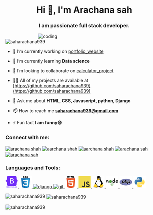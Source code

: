 <h1 align="center">Hi 👋, I'm Arachana sah</h1>
<h3 align="center">I am passionate full stack developer.</h3>

<img align="right" alt="coding" width="400" scr="animation_image.gif">

<p align="left"> <img src="https://komarev.com/ghpvc/?username=saharachana939&label=Profile%20views&color=0e75b6&style=flat" alt="saharachana939" /> </p>

- 🔭 I’m currently working on [portfolio_website](https://github.com/saharachana939/portfolio_website)

- 🌱 I’m currently learning **Data science**

- 👯 I’m looking to collaborate on [calculator_project](https://github.com/saharachana939/Calculator_project)

- 👨‍💻 All of my projects are available at [https://github.com/saharachana939](https://github.com/saharachana939)

- 💬 Ask me about **HTML, CSS, Javascript, python, Django**

- 📫 How to reach me **saharachana939@gmail.com**

- ⚡ Fun fact **I am funny😄**

<h3 align="left">Connect with me:</h3>
<p align="left">
<a href="https://linkedin.com/in/arachana shah" target="blank"><img align="center" src="https://raw.githubusercontent.com/rahuldkjain/github-profile-readme-generator/master/src/images/icons/Social/linked-in-alt.svg" alt="arachana shah" height="30" width="40" /></a>
<a href="https://fb.com/aarchana shah" target="blank"><img align="center" src="https://raw.githubusercontent.com/rahuldkjain/github-profile-readme-generator/master/src/images/icons/Social/facebook.svg" alt="aarchana shah" height="30" width="40" /></a>
<a href="https://instagram.com/aarchana shah" target="blank"><img align="center" src="https://raw.githubusercontent.com/rahuldkjain/github-profile-readme-generator/master/src/images/icons/Social/instagram.svg" alt="aarchana shah" height="30" width="40" /></a>
<a href="https://www.youtube.com/c/arachana sah" target="blank"><img align="center" src="https://raw.githubusercontent.com/rahuldkjain/github-profile-readme-generator/master/src/images/icons/Social/youtube.svg" alt="arachana sah" height="30" width="40" /></a>
<a href="https://auth.geeksforgeeks.org/user/arachana sah" target="blank"><img align="center" src="https://raw.githubusercontent.com/rahuldkjain/github-profile-readme-generator/master/src/images/icons/Social/geeks-for-geeks.svg" alt="arachana sah" height="30" width="40" /></a>
</p>

<h3 align="left">Languages and Tools:</h3>
<p align="left"> <a href="https://getbootstrap.com" target="_blank" rel="noreferrer"> <img src="https://raw.githubusercontent.com/devicons/devicon/master/icons/bootstrap/bootstrap-plain-wordmark.svg" alt="bootstrap" width="40" height="40"/> </a> <a href="https://www.w3schools.com/css/" target="_blank" rel="noreferrer"> <img src="https://raw.githubusercontent.com/devicons/devicon/master/icons/css3/css3-original-wordmark.svg" alt="css3" width="40" height="40"/> </a> <a href="https://www.djangoproject.com/" target="_blank" rel="noreferrer"> <img src="https://cdn.worldvectorlogo.com/logos/django.svg" alt="django" width="40" height="40"/> </a> <a href="https://git-scm.com/" target="_blank" rel="noreferrer"> <img src="https://www.vectorlogo.zone/logos/git-scm/git-scm-icon.svg" alt="git" width="40" height="40"/> </a> <a href="https://www.w3.org/html/" target="_blank" rel="noreferrer"> <img src="https://raw.githubusercontent.com/devicons/devicon/master/icons/html5/html5-original-wordmark.svg" alt="html5" width="40" height="40"/> </a> <a href="https://developer.mozilla.org/en-US/docs/Web/JavaScript" target="_blank" rel="noreferrer"> <img src="https://raw.githubusercontent.com/devicons/devicon/master/icons/javascript/javascript-original.svg" alt="javascript" width="40" height="40"/> </a> <a href="https://www.linux.org/" target="_blank" rel="noreferrer"> <img src="https://raw.githubusercontent.com/devicons/devicon/master/icons/linux/linux-original.svg" alt="linux" width="40" height="40"/> </a> <a href="https://nodejs.org" target="_blank" rel="noreferrer"> <img src="https://raw.githubusercontent.com/devicons/devicon/master/icons/nodejs/nodejs-original-wordmark.svg" alt="nodejs" width="40" height="40"/> </a> <a href="https://www.php.net" target="_blank" rel="noreferrer"> <img src="https://raw.githubusercontent.com/devicons/devicon/master/icons/php/php-original.svg" alt="php" width="40" height="40"/> </a> <a href="https://www.python.org" target="_blank" rel="noreferrer"> <img src="https://raw.githubusercontent.com/devicons/devicon/master/icons/python/python-original.svg" alt="python" width="40" height="40"/> </a> </p>

<p><img align="left" src="https://github-readme-stats.vercel.app/api/top-langs?username=saharachana939&show_icons=true&locale=en&layout=compact" alt="saharachana939" /></p>

<p>&nbsp;<img align="center" src="https://github-readme-stats.vercel.app/api?username=saharachana939&show_icons=true&locale=en" alt="saharachana939" /></p>

<p><img align="center" src="https://github-readme-streak-stats.herokuapp.com/?user=saharachana939&" alt="saharachana939" /></p>

